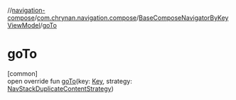 //[navigation-compose](../../../index.md)/[com.chrynan.navigation.compose](../index.md)/[BaseComposeNavigatorByKeyViewModel](index.md)/[goTo](go-to.md)

# goTo

[common]\
open override fun [goTo](go-to.md)(key: [Key](index.md), strategy: [NavStackDuplicateContentStrategy](../../../../navigation-core/navigation-core/com.chrynan.navigation/-nav-stack-duplicate-content-strategy/index.md))
